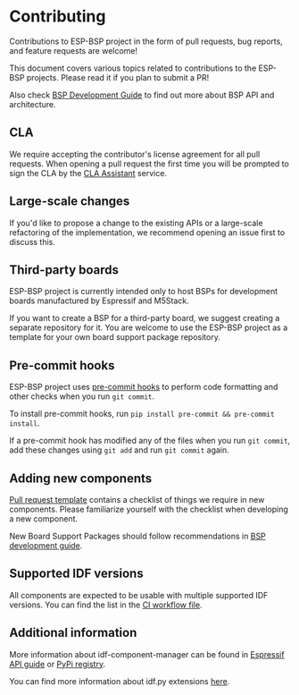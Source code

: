 # Contributing

Contributions to ESP-BSP project in the form of pull requests, bug reports, and feature requests are welcome!

This document covers various topics related to contributions to the ESP-BSP projects. Please read it if you plan to submit a PR!

Also check [BSP Development Guide](BSP_development_guide.md) to find out more about BSP API and architecture.

## CLA

We require accepting the contributor's license agreement for all pull requests. When opening a pull request the first time you will be prompted to sign the CLA by the [CLA Assistant](https://cla-assistant.io/) service.

## Large-scale changes

If you'd like to propose a change to the existing APIs or a large-scale refactoring of the implementation, we recommend opening an issue first to discuss this.

## Third-party boards

ESP-BSP project is currently intended only to host BSPs for development boards manufactured by Espressif and M5Stack.

If you want to create a BSP for a third-party board, we suggest creating a separate repository for it. You are welcome to use the ESP-BSP project as a template for your own board support package repository.

## Pre-commit hooks

ESP-BSP project uses [pre-commit hooks](https://pre-commit.com/) to perform code formatting and other checks when you run `git commit`.

To install pre-commit hooks, run `pip install pre-commit && pre-commit install`.

If a pre-commit hook has modified any of the files when you run `git commit`, add these changes using `git add` and run `git commit` again.

## Adding new components

[Pull request template](../.github/PULL_REQUEST_TEMPLATE/pr_template_bsp.md) contains a checklist of things we require in new components. Please familiarize yourself with the checklist when developing a new component.

New Board Support Packages should follow recommendations in [BSP development guide](./BSP_development_guide.md).

## Supported IDF versions

All components are expected to be usable with multiple supported IDF versions. You can find the list in the [CI workflow file](../.github/workflows/build-run-applications.yml).

## Additional information
More information about idf-component-manager can be found in [Espressif API guide](https://docs.espressif.com/projects/esp-idf/en/latest/esp32/api-guides/tools/idf-component-manager.html)
or [PyPi registry](https://pypi.org/project/idf-component-manager/).

You can find more information about idf.py extensions [here](https://github.com/espressif/esp-idf/blob/master/tools/idf_py_actions/README.md).
